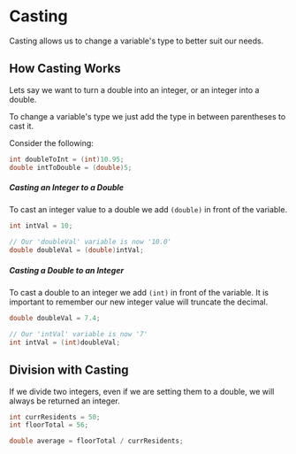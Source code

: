 # Casting

Casting allows us to change a variable's type to better suit our needs. 

## How Casting Works

Lets say we want to turn a double into an integer, or an integer into a double.

To change a variable's type we just add the type in between parentheses to cast it. 

Consider the following:

``` Java
int doubleToInt = (int)10.95;
double intToDouble = (double)5;
```

##### Casting an Integer to a Double

To cast an integer value to a double we add ``(double)`` in front of the variable.

``` Java
int intVal = 10;

// Our 'doubleVal' variable is now '10.0'
double doubleVal = (double)intVal; 
```
##### Casting a Double to an Integer

To cast a double to an integer we add ``(int)`` in front of the variable.
It is important to remember our new integer value will truncate the decimal.

``` Java
double doubleVal = 7.4;

// Our 'intVal' variable is now '7'
int intVal = (int)doubleVal;
```

## Division with Casting

If we divide two integers, even if we are setting them to a double, we will always be returned an integer.

``` Java
int currResidents = 50;
int floorTotal = 56;

double average = floorTotal / currResidents;
```